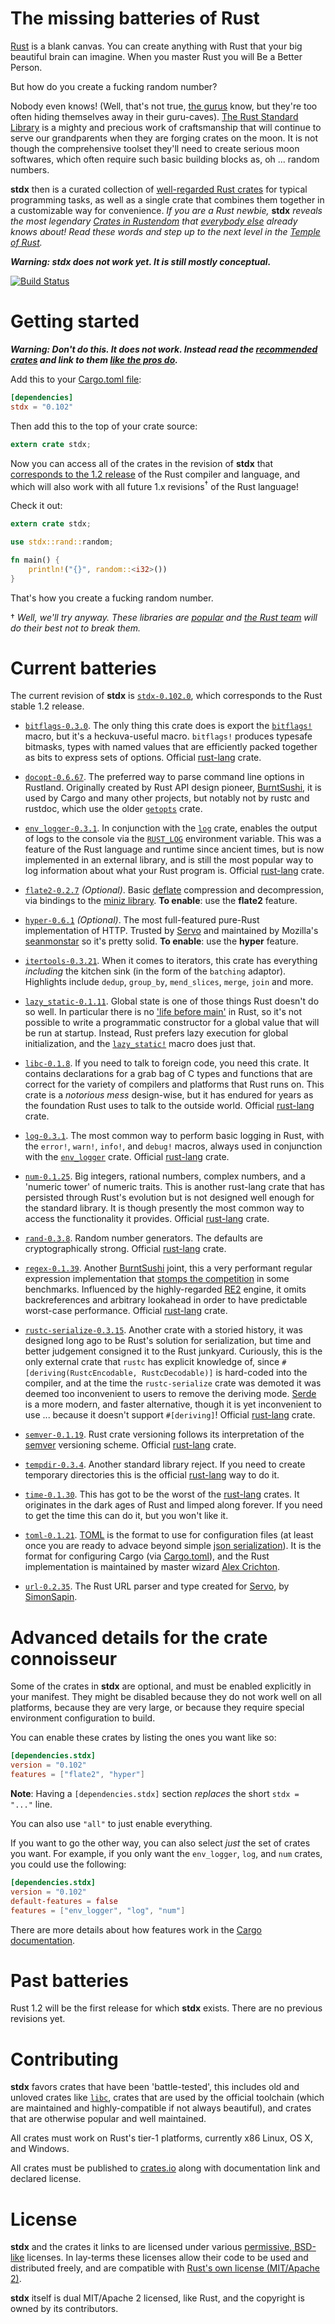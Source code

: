 # The missing batteries of Rust

[Rust](http://www.rust-lang.org) is a blank canvas. You can create
anything with Rust that your big beautiful brain can imagine. When you
master Rust you will Be a Better Person.

But how do you create a fucking random number?

Nobody even knows! (Well, that's not true, [the
gurus](https://github.com/ctjhoa/rust-learning#people) know, but
they're too often hiding themselves away in their guru-caves). [The
Rust Standard Library](http://doc.rust-lang.org/std/) is a mighty and
precious work of craftsmanship that will continue to serve our
grandparents when they are forging crates on the moon. It is not
though the comprehensive toolset they'll need to create serious moon
softwares, which often require such basic building blocks as, oh
... random numbers.

**stdx** then is a curated collection of [well-regarded Rust
crates][stdx-current] for typical programming tasks, as well as a
single crate that combines them together in a customizable way for
convenience. *If you are a Rust newbie,* **stdx** *reveals the most
legendary [Crates in Rustendom](https://crates.io) that [everybody
else](http://rustaceans.org/) already knows about! Read these words
and step up to the next level in the [Temple of
Rust](http://brson.github.io/temple-of-rust).*

***Warning: stdx does not work yet. It is still mostly conceptual.***

[![Build Status](https://travis-ci.org/brson/stdx.svg?branch=master)](https://travis-ci.org/rust-lang/brson/stdx)

# Getting started

***Warning: Don't do this. It does not work. Instead read the [recommended crates][stdx-current] and link to them [like the pros do](http://doc.crates.io/crates-io.html#using-crates.io-based-crates).***

Add this to your [Cargo.toml file](http://doc.crates.io/manifest.html):

```toml
[dependencies]
stdx = "0.102"
```

Then add this to the top of your crate source:

```rust
extern crate stdx;
```

Now you can access all of the crates in the revision of **stdx** that
[corresponds to the 1.2 release][stdx-102] of the Rust compiler and
language, and which will also work with all future 1.x revisions<sup>†</sup> of
the Rust language!

Check it out:

```rust
extern crate stdx;

use stdx::rand::random;

fn main() {
    println!("{}", random::<i32>())
}
```

That's how you create a fucking random number.

† *Well, we'll try anyway. These libraries are
[popular](https://crates.io/crates?sort=downloads) and [the Rust
team](http://www.rust-lang.org/team.html) will do their best not to
break them.*

# Current batteries
[stdx-current]: #current-batteries
[stdx-102]: #current-batteries

The current revision of **stdx** is [`stdx-0.102.0`](https://crates.io/crates/stdx/0.102.0), which corresponds to
the Rust stable 1.2 release.

* [`bitflags-0.3.0`](https://crates.io/crates/bitflags/0.3.0). The
  only thing this crate does is export the
  [`bitflags!`](http://doc.rust-lang.org/bitflags/bitflags/macro.bitflags!.html#example)
  macro, but it's a heckuva-useful macro. `bitflags!` produces
  typesafe bitmasks, types with named values that are efficiently
  packed together as bits to express sets of options. Official
  [rust-lang] crate.

* [`docopt-0.6.67`](https://crates.io/crates/docopt/0.6.67). The
  preferred way to parse command line options in Rustland. Originally
  created by Rust API design pioneer,
  [BurntSushi](http://github.com/burntsushi), it is used by Cargo and
  many other projects, but notably not by rustc and rustdoc, which use
  the older [`getopts`](https://crates.io/crates/getopts) crate.

* [`env_logger-0.3.1`](https://crates.io/crates/env_logger/0.3.1). In
  conjunction with the [`log`](https://crates.io/crates/log) crate,
  enables the output of logs to the console via the
  [`RUST_LOG`](http://doc.rust-lang.org/log/env_logger/index.html#enabling-logging)
  environment variable. This was a feature of the Rust language and
  runtime since ancient times, but is now implemented in an external
  library, and is still the most popular way to log information about
  what your Rust program is. Official [rust-lang] crate.

* [`flate2-0.2.7`](https://crates.io/crates/flate2/0.2.7)
  *(Optional)*. Basic [deflate](https://en.wikipedia.org/wiki/DEFLATE) compression and decompression, via bindings to the [miniz
  library](https://code.google.com/p/miniz/).
  **To enable**: use the **flate2** feature.

* [`hyper-0.6.1`](https://crates.io/crates/hyper/0.6.1) *(Optional)*.
  The most full-featured pure-Rust implementation of HTTP. Trusted by
  [Servo](https://github.com/servo/servo) and maintained by Mozilla's
  [seanmonstar](https://github.com/seanmonstar) so it's pretty solid.
  **To enable**: use the **hyper** feature.

* [`itertools-0.3.21`](https://crates.io/crates/itertools/0.3.21).
  When it comes to iterators, this crate has everything *including*
  the kitchen sink (in the form of the `batching` adaptor).
  Highlights include `dedup`, `group_by`, `mend_slices`, `merge`,
  `join` and more.

* [`lazy_static-0.1.11`](https://crates.io/crates/lazy_static/0.1.11).
  Global state is one of those things Rust doesn't do so well. In
  particular there is no ['life before
  main'](https://isocpp.org/wiki/faq/ctors#static-init-order) in Rust,
  so it's not possible to write a programmatic constructor for a
  global value that will be run at startup. Instead, Rust prefers lazy
  execution for global initialization, and the
  [`lazy_static!`](http://rust-ci.org/Kimundi/lazy-static.rs/doc/lazy_static/)
  macro does just that.

* [`libc-0.1.8`](https://crates.io/crates/libc/0.1.8). If you need to
  talk to foreign code, you need this crate. It contains declarations
  for a grab bag of C types and functions that are correct for the
  variety of compilers and platforms that Rust runs on. This crate is
  a *notorious mess* design-wise, but it has endured for years as the
  foundation Rust uses to talk to the outside world. Official
  [rust-lang] crate.

* [`log-0.3.1`](https://crates.io/crates/log/0.3.1). The most common
  way to perform basic logging in Rust, with the `error!`, `warn!`,
  `info!`, and `debug!` macros, always used in conjunction with the
  [`env_logger`](https://crates.io/crates/env_logger) crate.
  Official [rust-lang] crate.

* [`num-0.1.25`](https://crates.io/crates/num/0.1.25). Big integers,
  rational numbers, complex numbers, and a 'numeric tower' of numeric
  traits. This is another rust-lang crate that has persisted through
  Rust's evolution but is not designed well enough for the standard
  library. It is though presently the most common way to access the
  functionality it provides. Official [rust-lang] crate.

* [`rand-0.3.8`](https://crates.io/crates/rand/0.3.8). Random number
  generators. The defaults are cryptographically strong. Official
  [rust-lang] crate.

* [`regex-0.1.39`](https://crates.io/crates/regex/0.1.39). Another
  [BurntSushi](http://github.com/burntsushi) joint, this a very
  performant regular expression implementation that [stomps the
  competition](http://benchmarksgame.alioth.debian.org/u64/performance.php?test=regexdna)
  in some benchmarks. Influenced by the highly-regarded
  [RE2](https://github.com/google/re2) engine, it omits backreferences
  and arbitrary lookahead in order to have predictable worst-case
  performance. Official [rust-lang] crate.

* [`rustc-serialize-0.3.15`](https://crates.io/crates/rustc-serialize/0.3.15).
  Another crate with a storied history, it was designed long ago to be
  Rust's solution for serialization, but time and better judgement
  consigned it to the Rust junkyard. Curiously, this is the only
  external crate that `rustc` has explicit knowledge of, since
  `#[deriving(RustcEncodable, RustcDecodable)]` is hard-coded into the
  compiler, and at the time the `rustc-serialize` crate was demoted it
  was deemed too inconvenient to users to remove the deriving
  mode. [Serde](https://github.com/erickt/rust-serde) is a more
  modern, and faster alternative, though it is yet inconvenient to use
  ... because it doesn't support `#[deriving]`! Official [rust-lang]
  crate.

* [`semver-0.1.19`](https://crates.io/crates/semver/0.1.19). Rust
  crate versioning follows its interpretation of the
  [semver](http://semver.org) versioning scheme. Official [rust-lang]
  crate.

* [`tempdir-0.3.4`](https://crates.io/crates/tempdir/0.3.4). Another
  standard library reject. If you need to create temporary directories
  this is the official [rust-lang] way to do it.

* [`time-0.1.30`](https://crates.io/crates/time/0.1.30). This has got
  to be the worst of the [rust-lang] crates. It originates in the dark
  ages of Rust and limped along forever. If you need to get the time
  this can do it, but you won't like it.

* [`toml-0.1.21`](https://crates.io/crates/toml/0.1.21). [TOML](https://github.com/toml-lang/toml)
  is the format to use for configuration files (at least once you are
  ready to advace beyond simple [json serialization][json]). It is the
  format for configuring Cargo (via
  [Cargo.toml](http://doc.crates.io/manifest.html)), and the Rust
  implementation is maintained by master wizard [Alex
  Crichton](https://github.com/alexcrichton).

* [`url-0.2.35`](https://crates.io/crates/url/0.2.35). The Rust URL
  parser and type created for [Servo](https://github.com/servo/servo), by
  [SimonSapin](https://github.com/simonsapin).

[rust-lang]: http://github.com/rust-lang
[json]: http://doc.rust-lang.org/rustc-serialize/rustc_serialize/json/index.html#using-autoserialization

# Advanced details for the crate connoisseur

Some of the crates in **stdx** are optional, and must be enabled
explicitly in your manifest.  They might be disabled because they
do not work well on all platforms, because they are very large, or
because they require special environment configuration to build.

You can enable these crates by listing the ones you want like so:

```toml
[dependencies.stdx]
version = "0.102"
features = ["flate2", "hyper"]
```

**Note**: Having a `[dependencies.stdx]` section *replaces* the short
`stdx = "..."` line.

You can also use `"all"` to just enable everything.

If you want to go the other way, you can also select *just* the set of crates you want.  For example, if you only want the `env_logger`, `log`, and `num` crates, you could use the following:

```toml
[dependencies.stdx]
version = "0.102"
default-features = false
features = ["env_logger", "log", "num"]
```

There are more details about how features work in the
[Cargo documentation](http://doc.crates.io/manifest.html#the-[features]-section).

# Past batteries

Rust 1.2 will be the first release for which **stdx** exists. There are no
previous revisions yet.

# Contributing

**stdx** favors crates that have been 'battle-tested', this includes old
and unloved crates like [`libc`], crates that are used by the official
toolchain (which are maintained and highly-compatible if not always
beautiful), and crates that are otherwise popular and well maintained.

[`libc`]: https://github.com/rust-lang/libc

All crates must work on Rust's tier-1 platforms, currently x86 Linux,
OS X, and Windows.

All crates must be published to [crates.io](https://crates.io) along with documentation
link and declared license.

# License

**stdx** and the crates it links to are licensed under various
[permissive, BSD-like][perm] licenses. In lay-terms these licenses
allow their code to be used and distributed freely, and are compatible
with [Rust's own license (MIT/Apache 2)][rustlice].

**stdx** itself is dual MIT/Apache 2 licensed, like Rust, and the
copyright is owned by its contributors.

[perm]: https://en.wikipedia.org/wiki/Permissive_free_software_licence
[rustlice]: https://github.com/rust-lang/rust/blob/master/COPYRIGHT

